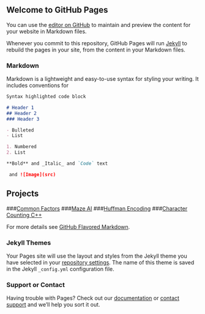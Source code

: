 ## Welcome to GitHub Pages

You can use the [editor on GitHub](https://github.com/JoshuaEstrada329/JoshuaEstrada329.github.io/edit/master/README.md) to maintain and preview the content for your website in Markdown files.

Whenever you commit to this repository, GitHub Pages will run [Jekyll](https://jekyllrb.com/) to rebuild the pages in your site, from the content in your Markdown files.

### Markdown

Markdown is a lightweight and easy-to-use syntax for styling your writing. It includes conventions for

```markdown
Syntax highlighted code block

# Header 1
## Header 2
### Header 3

- Bulleted
- List

1. Numbered
2. List

**Bold** and _Italic_ and `Code` text

 and ![Image](src)
```
## Projects
###[Common Factors](https://github.com/JoshuaEstrada329/CommonFactors/)
###[Maze AI](https://github.com/JoshuaEstrada329/MazeAI/)
###[Huffman Encoding](https://github.com/JoshuaEstrada329/Huffman-Encoding/)
###[Character Counting C++](https://github.com/JoshuaEstrada329/CharacterCounting/)

For more details see [GitHub Flavored Markdown](https://guides.github.com/features/mastering-markdown/).

### Jekyll Themes

Your Pages site will use the layout and styles from the Jekyll theme you have selected in your [repository settings](https://github.com/JoshuaEstrada329/JoshuaEstrada329.github.io/settings). The name of this theme is saved in the Jekyll `_config.yml` configuration file.

### Support or Contact

Having trouble with Pages? Check out our [documentation](https://help.github.com/categories/github-pages-basics/) or [contact support](https://github.com/contact) and we’ll help you sort it out.
